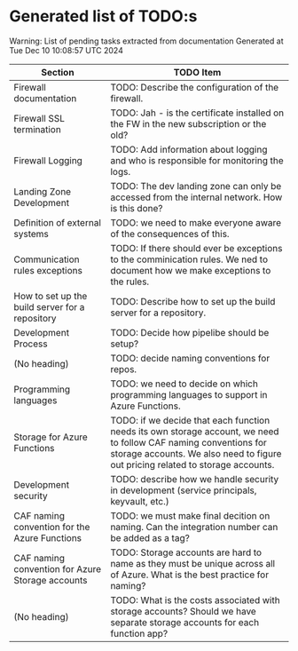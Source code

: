 # Generated list of TODO:s

Warning: List of pending tasks extracted from documentation Generated at Tue Dec 10 10:08:57 UTC 2024

| Section | TODO Item |
|---------|-----------|
| Firewall documentation | TODO: Describe the configuration of the firewall. |
| Firewall SSL termination | TODO: Jah - is the certificate installed on the FW in the new subscription or the old? |
| Firewall Logging | TODO: Add information about logging and who is responsible for monitoring the logs. |
| Landing Zone Development | TODO: The dev landing zone can only be accessed from the internal network. How is this done? |
| Definition of external systems | TODO: we need to make everyone aware of the consequences of this. |
| Communication rules exceptions | TODO: If there should ever be exceptions to the comminication rules. We ned to document how we make exceptions to the rules. |
| How to set up the build server for a repository | TODO: Describe how to set up the build server for a repository. |
| Development Process | TODO: Decide how pipelibe should be setup? |
| (No heading) | TODO: decide naming conventions for repos. |
| Programming languages | TODO: we need to decide on which programming languages to support in Azure Functions. |
| Storage for Azure Functions | TODO: if we decide that each function needs its own storage account, we need to follow CAF naming conventions for storage accounts. We also need to figure out pricing related to storage accounts. |
| Development security | TODO: describe how we handle security in development (service principals, keyvault, etc.) |
| CAF naming convention for the Azure Functions | TODO: we must make final decition on naming. Can the integration number can be added as a tag? |
| CAF naming convention for Azure Storage accounts | TODO: Storage accounts are hard to name as they must be unique across all of Azure. What is the best practice for naming? |
| (No heading) | TODO: What is the costs associated with storage accounts? Should we have separate storage accounts for each function app? |
